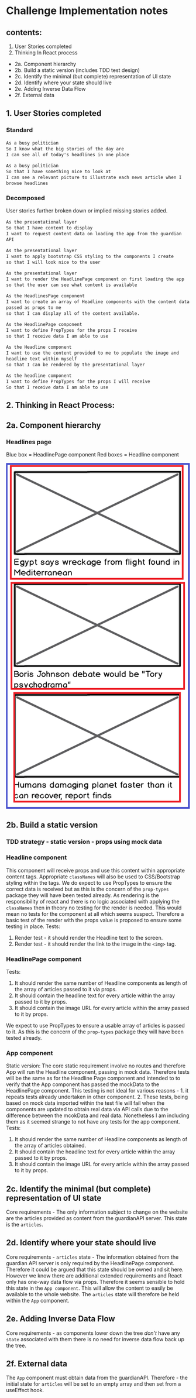 # Challenge Implementation notes

## contents:
1. User Stories completed
2. Thinking In React process
- 2a. Component hierarchy
- 2b. Build a static version (includes TDD test design)
- 2c. Identify the minimal (but complete) representation of UI state 
- 2d. Identify where your state should live
- 2e. Adding Inverse Data Flow
- 2f. External data

## 1. User Stories completed

### Standard
```
As a busy politician
So I know what the big stories of the day are
I can see all of today's headlines in one place
```

```
As a busy politician
So that I have something nice to look at
I can see a relevant picture to illustrate each news article when I browse headlines
```

### Decomposed

User stories further broken down or implied missing stories added.

```
As the presentational layer
So that I have content to display
I want to request content data on loading the app from the guardian API 

```
```
As the presentational layer
I want to apply bootstrap CSS styling to the components I create 
so that I will look nice to the user
```

```
As the presentational layer
I want to render the HeadlinePage component on first loading the app
so that the user can see what content is available
```

```
As the HeadlinesPage component
I want to create an array of Headline components with the content data passed as props to me
so that I can display all of the content available.

```
```
As the HeadlinePage component
I want to define PropTypes for the props I receive
so that I receive data I am able to use
```

```
As the Headline component 
I want to use the content provided to me to populate the image and headline text within myself
so that I can be rendered by the presentational layer
```
```
As the headline component
I want to define PropTypes for the props I will receive
So that I receive data I am able to use
```

## 2. Thinking in React Process:

## 2a. Component hierarchy

### Headlines page 
Blue box = HeadlinePage component
Red boxes = Headline component

![Headlines page mockup with hierarchy annotations](/images/headlines-page-component-hierarchy-01.png)

## 2b. Build a static version

### TDD strategy - static version - props using mock data

### Headline component
This component will receive props and use this content within appropriate content tags. Appropriate `classNames` will also be used to CSS/Bootstrap styling within the tags.
We do expect to use PropTypes to ensure the correct data is received but as this is the concern of the `prop-types` package they will have been tested already.
As rendering is the responsibility of react and there is no logic associated with applying the `classNames` then in theory no testing for the render is needed. This would mean no tests for the component at all which seems suspect. Therefore a basic test of the render with the props value is proposed to ensure some testing in place.
Tests:
1. Render test - it should render the Headline text to the screen.
2. Render test - it should render the link to the image in the `<img>` tag.

### HeadlinePage component
Tests:
1. It should render the same number of Headline components as length of the array of articles passed to it via props.
2. It should contain the headline text for every article within the array passed to it by props.
3. It should contain the image URL for every article within the array passed to it by props.

We expect to use PropTypes to ensure a usable array of articles is passed to it. As this is the concern of the `prop-types` package they will have been tested already.

### App component

Static version:
The core static requirement involve no routes and therefore App will run the Headline component, passing in mock data. Therefore tests will be the same as for the Headline Page component and intended to to verify that the App component has passed the mockData to the HeadlinePage component. This testing is not ideal for various reasons - 1. it repeats tests already undertaken in other component. 2. These tests, being based on mock data imported within the test file will fail when the components are updated to obtain real data via API calls due to the difference between the mcokData and real data. 
Nonetheless I am including them as it seemed strange to not have any tests for the app component. 
Tests:
1. It should render the same number of Headline components as length of the array of articles obtained.
2. It should contain the headline text for every article within the array passed to it by props.
3. It should contain the image URL for every article within the array passed to it by props.

## 2c. Identify the minimal (but complete) representation of UI state
Core requirements - The only information subject to change on the website are the articles provided as content from the guardianAPI server. This state is the `articles`.

## 2d. Identify where your state should live
Core requirements - `articles` state - The information obtained from the guardian API server is only required by the HeadlinePage component. Therefore it could be argued that this state should be owned and sit here. However we know there are additional extended requirements and React only has one-way data flow via props. Therefore it seems sensible to hold this state in the `App component`. This will allow the content to easily be available to the whole website. The `articles` state will therefore be held within the `App` component.

## 2e. Adding Inverse Data Flow
Core requirements - as components lower down the tree *don't* have any `state` associated with them there is no need for inverse data flow back up the tree. 

## 2f. External data
The `App` component must obtain data from the guardianAPI. 
Therefore - the initial state for `articles` will be set to an empty array and then set from a useEffect hook.